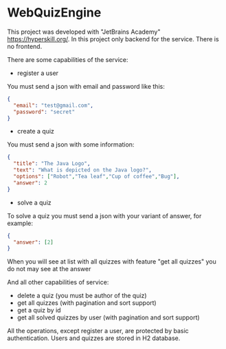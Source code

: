# WebQuizEngine #

This project was developed with "JetBrains Academy" https://hyperskill.org/. 
In this project  only backend for the service. There is no frontend.

There are some capabilities of the service:

* register a user
 
You must send a json with email and password like this:
````json
{
  "email": "test@gmail.com",
  "password": "secret"
}
````
* create a quiz

You must send a json with some information:
````json
{
  "title": "The Java Logo",
  "text": "What is depicted on the Java logo?",
  "options": ["Robot","Tea leaf","Cup of coffee","Bug"],
  "answer": 2
}
````
* solve a quiz 

To solve a quiz you must send a json with your variant of answer, for example:
````json
{
  "answer": [2]
}
````
When you will see at list with all quizzes with 
feature "get all quizzes" you do not may see at the answer

And all other capabilities of service:

* delete a quiz (you must be author of the quiz)
* get all quizzes (with pagination and sort support)
* get a quiz by id
* get all solved quizzes by user (with pagination and sort support)

All the operations, except register a user, are protected by basic authentication.
Users and quizzes are stored in H2 database.